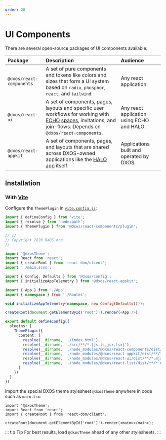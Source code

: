 ```yaml
---
order: 20
---
```


# UI Components

There are several open-source packages of UI components available:

| Package                  | Description                                                                                                                                                                                                                                                      | Audience |
| :----------------------- | :--------------------------------------------------------------------------------------------------------------------------------------------------------------------------------------------------------------------------------------------------------------- | :--- |
| `@dxos/react-components` | A set of pure components and tokens like colors and sizes that form a UI system based on `radix`, `phosphor`, `react`, and `tailwind`. | Any react application. |
| `@dxos/react-ui`         | A set of components, pages, layouts and specific user workflows for working with [ECHO](../platform) [spaces](../glossary#space), invitations, and join-flows. Depends on `@dxos/react-components`. | Any react application using ECHO and HALO. |
| `@dxos/react-appkit`     | A set of components, pages, and layouts that are shared across DXOS-owned applications like the [HALO app](../platform/halo) itself. | Applications built and operated by DXOS. |

## Installation

### With [Vite](https://vitejs.dev)

Configure the `ThemePlugin` in [`vite.config.js`](https://vitejs.dev/config/):

```ts file=./snippets/vite-config.ts#L5-
import { defineConfig } from 'vite';
import { resolve } from 'node:path';
import { ThemePlugin } from '@dxos/react-components/plugin';

// //
// Copyright 2020 DXOS.org
//

import '@dxosTheme';
import React from 'react';
import { createRoot } from 'react-dom/client';
import './main.scss';

import { Config, Defaults } from '@dxos/config';
import { initializeAppTelemetry } from '@dxos/react-appkit';

import { App } from './App';
import { namespace } from './Routes';

void initializeAppTelemetry(namespace, new Config(Defaults()));

createRoot(document.getElementById('root')!).render(<App />);

export default defineConfig({
  plugins: [
    ThemePlugin({
      content: [
        resolve(__dirname, './index.html'),
        resolve(__dirname, './src/**/*.{js,ts,jsx,tsx}'),
        resolve(__dirname, './node_modules/@dxos/react-components/dist/**/*.mjs'),
        resolve(__dirname, './node_modules/@dxos/react-appkit/dist/**/*.mjs'),
        resolve(__dirname, './node_modules/@dxos/react-ui/dist/**/*.mjs'),
        resolve(__dirname, './node_modules/@dxos/react-list/dist/**/*.mjs')
      ]
    })
  ]
})
```

Import the special DXOS theme stylesheet `@dxosTheme` anywhere in code such as `main.tsx`:

```tsx{1} file=./snippets/vite-main.tsx#L5-
import '@dxosTheme';
import React from 'react';
import { createRoot } from 'react-dom/client';

createRoot(document.getElementById('root')!).render(<main></main>);
```

::: tip Tip
For best results, load `@dxosTheme` ahead of any other stylesheets.
:::
